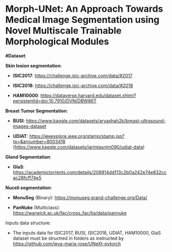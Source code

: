 # Morph-UNet: An Approach Towards Medical Image Segmentation using Novel Multiscale Trainable  Morphological Modules
**#Dataset**:

**Skin lesion segmentation**:

- **ISIC2017**: https://challenge.isic-archive.com/data/#2017

* **ISIC2018**: https://challenge.isic-archive.com/data/#2018

+ **HAM10000**: https://dataverse.harvard.edu/dataset.xhtml?persistentId=doi:10.7910/DVN/DBW86T
  
**Breast Tumor Segmentation**:

- **BUSI**: https://www.kaggle.com/datasets/aryashah2k/breast-ultrasound-images-dataset

+ **UDIAT**: https://ieeexplore.ieee.org/stamp/stamp.jsp?tp=&arnumber=8003418 (https://www.kaggle.com/datasets/jarintasnim090/udiat-data)

**Gland Segmentation**:

- **GlaS**: https://academictorrents.com/details/208814dd113c2b0a242e74e832ccac28fcff74e5

**Nuceli segmentation**:

- **MonuSeg** (Binary): https://monuseg.grand-challenge.org/Data/
+ **PanNuke** (Multiclass): https://warwick.ac.uk/fac/cross_fac/tia/data/pannuke


Inputs data structure:
   - The inputs data for ISIC2017, BUSI, ISIC2018, UDIAT, HAM10000, GlaS dataset must be structred in folders as instructed by https://github.com/jeya-maria-jose/UNeXt-pytorch



